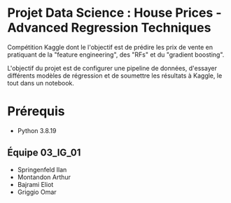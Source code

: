 # Projet Data Science : House Prices - Advanced Regression Techniques
Compétition Kaggle dont le l'objectif est de prédire les prix de vente en pratiquant de la "feature engineering", des "RFs" et du "gradient boosting".

L'objectif du projet est de configurer une pipeline de données, d'essayer différents modèles de régression et de soumettre les résultats à Kaggle, le tout dans un notebook.

# Prérequis
- Python 3.8.19

## Équipe 03_IG_01
- Springenfeld Ilan
- Montandon Arthur
- Bajrami Eliot
- Griggio Omar